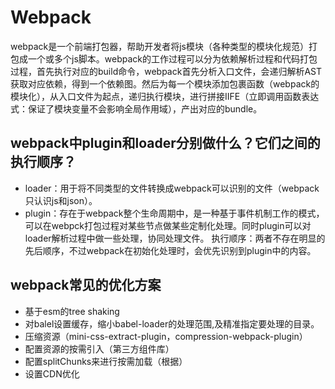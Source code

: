 
# Webpack

webpack是一个前端打包器，帮助开发者将js模块（各种类型的模块化规范）打包成一个或多个js脚本。webpack的工作过程可以分为依赖解析过程和代码打包过程，首先执行对应的build命令，webpack首先分析入口文件，会递归解析AST获取对应依赖，得到一个依赖图。然后为每一个模块添加包裹函数（webpack的模块化），从入口文件为起点，递归执行模块，进行拼接IIFE（立即调用函数表达式：保证了模块变量不会影响全局作用域），产出对应的bundle。

## webpack中plugin和loader分别做什么？它们之间的执行顺序？

* loader：用于将不同类型的文件转换成webpack可以识别的文件（webpack只认识js和json）。
* plugin：存在于webpack整个生命周期中，是一种基于事件机制工作的模式，可以在webpck打包过程对某些节点做某些定制化处理。同时plugin可以对loader解析过程中做一些处理，协同处理文件。
执行顺序：两者不存在明显的先后顺序，不过webpack在初始化处理时，会优先识别到plugin中的内容。

## webpack常见的优化方案

* 基于esm的tree shaking
* 对balel设置缓存，缩小babel-loader的处理范围,及精准指定要处理的目录。
* 压缩资源（mini-css-extract-plugin，compression-webpack-plugin）
* 配置资源的按需引入（第三方组件库）
* 配置splitChunks来进行按需加载（根据）
* 设置CDN优化